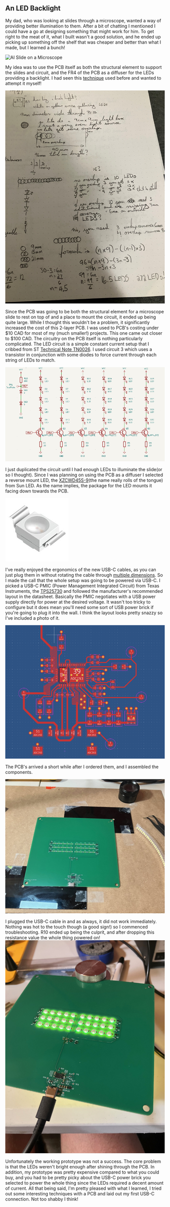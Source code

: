 ## An LED Backlight

My dad, who was looking at slides through a microscope, wanted a way of providing better illumination to them. After a bit of chatting I mentioned I could have a go at designing something that might work for him. To get right to the meat of it, what I built wasn't a good solution, and he ended up picking up something off the shelf that was cheaper and better than what I made, but I learned a bunch! 

![AI Slide on a Microscope](https://raw.githubusercontent.com/FuzzyBunnys/LED-Backlight/refs/heads/main/Gemini_Generated_Image_9jta0l9jta0l9jta.png)

My idea was to use the PCB itself as both the structural element to support the slides and circuit, and the FR4 of the PCB as a diffuser for the LEDs providing a backlight. I had seen this [technique](https://www.youtube.com/watch?v=wkFOF71a2bk) used before and wanted to attempt it myself!

![Sketches and Writing](https://raw.githubusercontent.com/FuzzyBunnys/LED-Backlight/refs/heads/main/IMG_4951.jpg)

Since the PCB was going to be both the structural element for a microscope slide to rest on top of and a place to mount the circuit, it ended up being quite large. While I thought this wouldn't be a problem, it significantly increased the cost of this 2-layer PCB. I was used to PCB's costing under $10 CAD for most of my (much smaller!) projects. This one came out closer to $100 CAD. The circuitry on the PCB itself is nothing particularly complicated. The LED circuit is a simple constant current setup that I cribbed from ST [Technical Note TN0026](https://www.st.com/resource/en/technical_note/tn0026-led-balancing-circuits-stmicroelectronics.pdf). I used circuit 3 which uses a transistor in conjunction with some diodes to force current through each string of LEDs to match.

![LED Schematic](https://raw.githubusercontent.com/FuzzyBunnys/LED-Backlight/refs/heads/main/Screenshot%202025-08-07%20210257.png)

I just duplicated the circuit until I had enough LEDs to illuminate the slide(or so I thought). Since I was planning on using the PCB as a diffuser I selected a reverse mount LED, the [XZCWD45S-9](https://www.digikey.ca/en/products/detail/sunled/XZCWD45S-9/4901912?so=87849317&content=productdetail_CA&mkt_tok=MDI4LVNYSy01MDcAAAGUdTrnN1iJHWD2a-Ot3jnLN8oY2rG_cX7rbg_dZh1ziUTyYdFasKOp4jH59OxTKkVwBiP8i5WJlGdTdXfGjU6sK4i-pWwtvzCTK-SNDcu5)(the name really rolls of the tongue) from Sun LED. As the name implies, the package for the LED mounts it facing down towards the PCB. 

![Image of LED Component](https://raw.githubusercontent.com/FuzzyBunnys/LED-Backlight/refs/heads/main/MFG_XZCWD45S-9_sml(200x200).jpg)

I've really enjoyed the ergonomics of the new USB-C cables, as you can just plug them in without rotating the cable through [multiple dimensions](https://www.reddit.com/r/mildlyinfuriating/comments/2dwpei/this_repeating_gif_of_a_usb_plugin_process/). So I made the call that the whole setup was going to be powered via USB-C. I picked a USB-C PMIC (Power Management Integrated Circuit) from Texas Instruments, the [TPS25730](https://www.digikey.ca/en/products/detail/texas-instruments/TPS25730DREFR/22147394?so=87849317&content=productdetail_CA&mkt_tok=MDI4LVNYSy01MDcAAAGUdTrnN9mfeJxOdSzYZ-EtBqb6iZSsnAYOixGF4BBJlj9Jc2aqQcGUMyJdwWCFnfoYPYfvJ0gpk0__K-L8dzpxMv-25WeEYa3rXzAYD4Ex) and followed the manufacturer's recommended layout in the datasheet. Basically the PMIC negotiates with a USB power supply directly for power at the desired voltage. It wasn't too tricky to configure but it does mean you'll need some sort of USB power brick if you're going to plug it into the wall. I think the layout looks pretty snazzy so I've included a photo of it.

![USB C PMIC layout](https://raw.githubusercontent.com/FuzzyBunnys/LED-Backlight/refs/heads/main/Screenshot%202025-08-07%20205419.png)

The PCB's arrived a short while after I ordered them, and I assembled the components. 

![Assembled PCB](https://raw.githubusercontent.com/FuzzyBunnys/LED-Backlight/refs/heads/main/IMG_4171.jpg)

I plugged the USB-C cable in and as always, it did not work immediately. Nothing was hot to the touch though (a good sign!) so I commenced troubleshooting. R10 ended up being the culprit, and after dropping this resistance value the whole thing powered on!  
![Powered PCB](https://raw.githubusercontent.com/FuzzyBunnys/LED-Backlight/refs/heads/main/IMG_4222.jpg)

Unfortunately the working prototype was not a success. The core problem is that the LEDs weren't bright enough after shining through the PCB. In addition, my prototype was pretty expensive compared to what you could buy, and you had to be pretty picky about the USB-C power brick you selected to power the whole thing since the LEDs required a decent amount of current. All that being said, I'm pretty pleased with what I learned, I tried out some interesting techniques with a PCB and laid out my first USB-C connection. Not too shabby I think!
